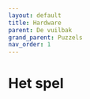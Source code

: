 ```yaml
---
layout: default
title: Hardware
parent: De vuilbak
grand_parent: Puzzels
nav_order: 1
---
```


# Het spel
